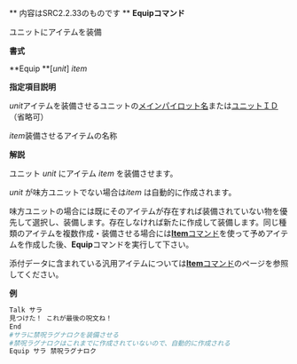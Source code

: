 ** 内容はSRC2.2.33のものです **
**Equipコマンド**

ユニットにアイテムを装備

**書式**

**Equip **[*unit*] *item*

**指定項目説明**

*unit*アイテムを装備させるユニットの[メインパイロット名](メインパイロット名.md)または[ユニットＩＤ](ユニットＩＤ.md)（省略可）

*item*装備させるアイテムの名称

**解説**

ユニット *unit* にアイテム *item* を装備させます。

*unit* が味方ユニットでない場合は*item* は自動的に作成されます。

味方ユニットの場合には既にそのアイテムが存在すれば装備されていない物を優先して選択し、装備します。存在しなければ新たに作成して装備します。同じ種類のアイテムを複数作成・装備させる場合には[**Item**コマンド](Itemコマンド.md)を使って予めアイテムを作成した後、**Equip**コマンドを実行して下さい。

添付データに含まれている汎用アイテムについては[**Item**コマンド](Itemコマンド.md)のページを参照してください。

**例**
```sh
Talk サラ
見つけた！ これが最後の呪文ね！
End
#サラに禁呪ラグナロクを装備させる
#禁呪ラグナロクはこれまでに作成されていないので、自動的に作成される
Equip サラ 禁呪ラグナロク
```

